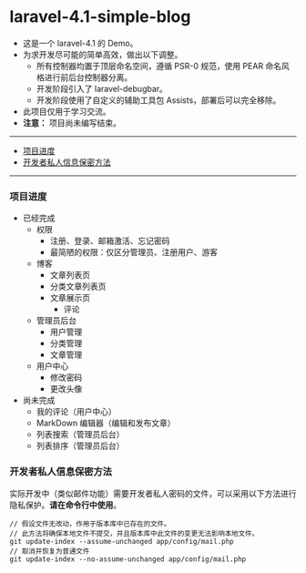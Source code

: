 # laravel-4.1-simple-blog

- 这是一个 laravel-4.1 的 Demo。
- 为求开发尽可能的简单高效，做出以下调整。
  - 所有控制器均置于顶层命名空间，遵循 PSR-0 规范，使用 PEAR 命名风格进行前后台控制器分离。
  - 开发阶段引入了 laravel-debugbar。
  - 开发阶段使用了自定义的辅助工具包 Assists，部署后可以完全移除。
- 此项目仅用于学习交流。
- **注意：** 项目尚未编写结束。

---

- [项目进度](#project)
- [开发者私人信息保密方法](#assume-unchanged)

---

<a name="project"></a>
### 项目进度

- 已经完成
  - 权限
    - 注册、登录、邮箱激活、忘记密码
    - 最简陋的权限：仅区分管理员、注册用户、游客
  - 博客
    - 文章列表页
    - 分类文章列表页
    - 文章展示页
      - 评论
  - 管理员后台
    - 用户管理
    - 分类管理
    - 文章管理
  - 用户中心
    - 修改密码
    - 更改头像
- 尚未完成
  - 我的评论（用户中心）
  - MarkDown 编辑器（编辑和发布文章）
  - 列表搜索（管理员后台）
  - 列表排序（管理员后台）

<a name="assume-unchanged"></a>
### 开发者私人信息保密方法

实际开发中（类似邮件功能）需要开发者私人密码的文件，可以采用以下方法进行隐私保护。**请在命令行中使用**。

    // 假设文件无改动，作用于版本库中已存在的文件。
    // 此方法将确保本地文件不提交，并且版本库中此文件的变更无法影响本地文件。
    git update-index --assume-unchanged app/config/mail.php
    // 取消并恢复为普通文件
    git update-index --no-assume-unchanged app/config/mail.php

